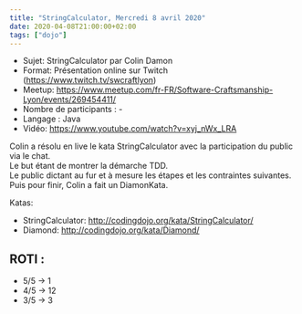 ```yaml
---
title: "StringCalculator, Mercredi 8 avril 2020"
date: 2020-04-08T21:00:00+02:00
tags: ["dojo"]
---
```

- Sujet: StringCalculator par Colin Damon
- Format: Présentation online sur Twitch (https://www.twitch.tv/swcraftlyon)
- Meetup: https://www.meetup.com/fr-FR/Software-Craftsmanship-Lyon/events/269454411/
- Nombre de participants : -
- Langage : Java
- Vidéo: https://www.youtube.com/watch?v=xyj_nWx_LRA

Colin a résolu en live le kata StringCalculator avec la participation du public via le chat.  
Le but étant de montrer la démarche TDD.  
Le public dictant au fur et à mesure les étapes et les contraintes suivantes.  
Puis pour finir, Colin a fait un DiamonKata.  

Katas:
- StringCalculator: http://codingdojo.org/kata/StringCalculator/
- Diamond: http://codingdojo.org/kata/Diamond/

## ROTI :
- 5/5 -> 1
- 4/5 -> 12
- 3/5 -> 3
